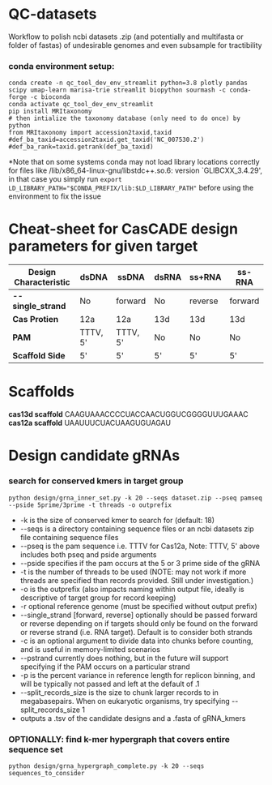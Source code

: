 # QC-datasets
Workflow to polish ncbi datasets .zip (and potentially and multifasta or folder of fastas) of undesirable genomes and even subsample for tractibility  

### conda environment setup:
```
conda create -n qc_tool_dev_env_streamlit python=3.8 plotly pandas scipy umap-learn marisa-trie streamlit biopython sourmash -c conda-forge -c bioconda
conda activate qc_tool_dev_env_streamlit
pip install MRItaxonomy
# then intialize the taxonomy database (only need to do once) by
python
from MRItaxonomy import accession2taxid,taxid
#def_ba_taxid=accession2taxid.get_taxid('NC_007530.2')
#def_ba_rank=taxid.getrank(def_ba_taxid)
```
*Note that on some systems conda may not load library locations correctly for files like /lib/x86_64-linux-gnu/libstdc++.so.6: version `GLIBCXX_3.4.29', in that case you simply run ```export LD_LIBRARY_PATH="$CONDA_PREFIX/lib:$LD_LIBRARY_PATH"``` before using the environment to fix the issue

# Cheat-sheet for CasCADE design parameters for given target

| **Design Characteristic** | **dsDNA** | **ssDNA** | **dsRNA** | **ss+RNA** | **ss-RNA** |
| --------------------- | ----- | ----- | ----- | ------ | ------ |
| **--single_strand**       | No    | forward | No  | reverse | forward | 
| **Cas Protien**           | 12a   | 12a   | 13d   | 13d    | 13d    |
| **PAM**                   | TTTV, 5' | TTTV, 5' | No | No  | No     |
| **Scaffold Side**         | 5'    | 5'    | 5'    | 5'     | 5'     |


# Scaffolds
**cas13d scaffold** CAAGUAAACCCCUACCAACUGGUCGGGGUUUGAAAC
**cas12a scaffold** UAAUUUCUACUAAGUGUAGAU

# Design candidate gRNAs

### search for conserved kmers in target group
```
python design/grna_inner_set.py -k 20 --seqs dataset.zip --pseq pamseq --pside 5prime/3prime -t threads -o outprefix
```
* -k is the size of conserved kmer to search for (default: 18)
* --seqs is a directory containing sequence files or an ncbi datasets zip file containing sequence files
* --pseq is the pam sequence i.e. TTTV for Cas12a, Note: TTTV, 5' above includes both pseq and pside arguments
* --pside specifies if the pam occurs at the 5 or 3 prime side of the gRNA
* -t is the number of threads to be used (NOTE: may not work if more threads are specified than records provided. Still under investigation.)
* -o is the outprefix (also impacts naming within output file, ideally is descriptive of target group for record keeping)
* -r optional reference genome (must be specified without output prefix)
* --single_strand [forward, reverse] optionally should be passed forward or reverse depending on if targets should only be found on the forward or reverse strand (i.e. RNA target). Default is to consider both strands
* -c is an optional argument to divide data into chunks before counting, and is useful in memory-limited scenarios
* --pstrand currently does nothing, but in the future will support specifying if the PAM occurs on a particular strand
* -p is the percent variance in reference length for replicon binning, and will be typically not passed and left at the default of .1
* --split_records_size is the size to chunk larger records to in megabasepairs. When on eukaryotic organisms, try specifying --split_records_size 1
* outputs a .tsv of the candidate designs and a .fasta of gRNA_kmers

### OPTIONALLY: find k-mer hypergraph that covers entire sequence set
```
python design/grna_hypergraph_complete.py -k 20 --seqs sequences_to_consider
```
